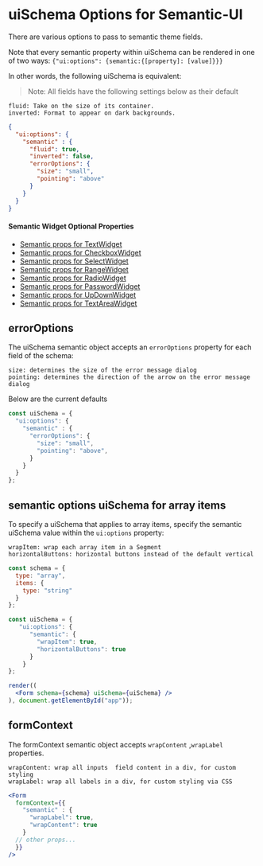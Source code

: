 # uiSchema Options for Semantic-UI

There are various options to pass to semantic theme fields.

Note that every semantic property within uiSchema can be rendered in one of two ways: `{"ui:options": {semantic:{[property]: [value]}}}`

In other words, the following uiSchema is equivalent:

> Note: All fields have the following settings below as their default

```
fluid: Take on the size of its container.
inverted: Format to appear on dark backgrounds.
```

```json
{
  "ui:options": {
    "semantic" : {
      "fluid": true,
      "inverted": false,
      "errorOptions": {
        "size": "small",
        "pointing": "above"
      }
    }
  }
}
```
#### Semantic Widget Optional Properties
 - [Semantic props for TextWidget](https://react.semantic-ui.com/elements/input/)
 - [Semantic props for CheckboxWidget](https://react.semantic-ui.com/modules/checkbox/)
 - [Semantic props for SelectWidget](https://react.semantic-ui.com/modules/dropdown/)
 - [Semantic props for RangeWidget](https://react.semantic-ui.com/elements/input/)
 - [Semantic props for RadioWidget](https://react.semantic-ui.com/addons/radio/)
 - [Semantic props for PasswordWidget](https://react.semantic-ui.com/elements/input/)
 - [Semantic props for UpDownWidget](https://react.semantic-ui.com/elements/input/)
 - [Semantic props for TextAreaWidget](https://react.semantic-ui.com/addons/text-area/)



## errorOptions

The uiSchema semantic object accepts an `errorOptions` property for each field of the schema:

```
size: determines the size of the error message dialog
pointing: determines the direction of the arrow on the error message dialog
```

Below are the current defaults
```jsx
const uiSchema = {
  "ui:options": {
    "semantic" : {
      "errorOptions": {
        "size": "small",
        "pointing": "above",
      }
    }
  }
};
```

## semantic options uiSchema for array items

To specify a uiSchema that applies to array items, specify the semantic uiSchema value within the `ui:options` property:


```
wrapItem: wrap each array item in a Segment
horizontalButtons: horizontal buttons instead of the default vertical
```

```jsx
const schema = {
  type: "array",
  items: {
    type: "string"
  }
};

const uiSchema = {
   "ui:options": {
      "semantic": {
        "wrapItem": true,
        "horizontalButtons": true
      }
    }
};

render((
  <Form schema={schema} uiSchema={uiSchema} />
), document.getElementById("app"));
```

## formContext

The formContext semantic object accepts `wrapContent` ,`wrapLabel` properties.

```
wrapContent: wrap all inputs  field content in a div, for custom styling
wrapLabel: wrap all labels in a div, for custom styling via CSS
```

```jsx
<Form
  formContext={{
    "semantic" : {
      "wrapLabel": true,
      "wrapContent": true
    }
  // other props...
  }}
/>
```
